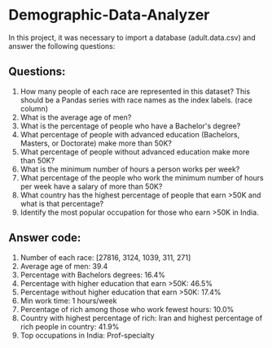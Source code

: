 # Demographic-Data-Analyzer
In this project, it was necessary to import a database (adult.data.csv) and answer the following questions:

## Questions:

1) How many people of each race are represented in this dataset? This should be a Pandas series with race names as the index labels. (race column)
2) What is the average age of men?
3) What is the percentage of people who have a Bachelor's degree?
4) What percentage of people with advanced education (Bachelors, Masters, or Doctorate) make more than 50K?
5) What percentage of people without advanced education make more than 50K?
6) What is the minimum number of hours a person works per week?
7) What percentage of the people who work the minimum number of hours per week have a salary of more than 50K?
8) What country has the highest percentage of people that earn >50K and what is that percentage?
9) Identify the most popular occupation for those who earn >50K in India.


## Answer code:

1) Number of each race: [27816, 3124, 1039, 311, 271]
2) Average age of men: 39.4
3) Percentage with Bachelors degrees: 16.4%
4) Percentage with higher education that earn >50K: 46.5%
5) Percentage without higher education that earn >50K: 17.4%
6) Min work time: 1 hours/week
7) Percentage of rich among those who work fewest hours: 10.0%
8) Country with highest percentage of rich: Iran and highest percentage of rich people in country: 41.9%
9) Top occupations in India: Prof-specialty
